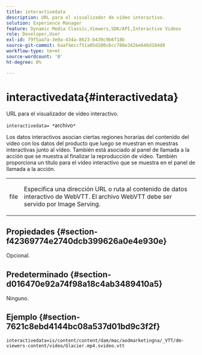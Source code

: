 ```yaml
---
title: interactivedata
description: URL para el visualizador de vídeo interactivo.
solution: Experience Manager
feature: Dynamic Media Classic,Viewers,SDK/API,Interactive Videos
role: Developer,User
exl-id: f9f5aa7a-3e0a-434a-8623-b439c9b6f18b
source-git-commit: 6aaf4eccf51a05d200c6cc780e342be646d104d8
workflow-type: tm+mt
source-wordcount: '0'
ht-degree: 0%

---
```


# interactivedata{#interactivedata}

URL para el visualizador de vídeo interactivo.

`interactivedata= *`archivo`*`

Los datos interactivos asocian ciertas regiones horarias del contenido del vídeo con los datos del producto que luego se muestran en muestras interactivas junto al vídeo. También está asociado al panel de llamada a la acción que se muestra al finalizar la reproducción de vídeo. También proporciona un título para el vídeo interactivo que se muestra en el panel de llamada a la acción.

<table id="table_C616483932C2482CA9794DDD7313FD7C"> 
 <tbody> 
  <tr> 
   <td colname="col1"> <p> <span class="codeph"> <span class="varname"> file</span> </span> </p> </td> 
   <td colname="col2"> <p> Especifica una dirección URL o ruta al contenido de datos interactivo de WebVTT. El archivo WebVTT debe ser servido por Image Serving. </p> </td> 
  </tr> 
 </tbody> 
</table>

## Propiedades {#section-f42369774e2740dcb399626a0e4e930e}

Opcional.

## Predeterminado {#section-d016470e92a74f98a18c4ab3489410a5}

Ninguno.

## Ejemplo {#section-7621c8ebd4144bc08a537d01bd9c3f2f}

```
interactivedata=is/content/content/dam/mac/aodmarketingna/_VTT/dm-viewers-content/video/Glacier.mp4.svideo.vtt
```
